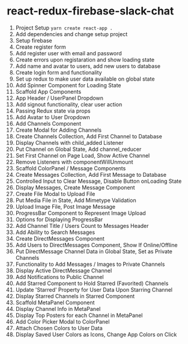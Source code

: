# react-redux-firebase-slack-chat

1. Project Setup `yarn create react-app .`
2. Add dependencies and change setup project
3. Setup firebase
4. Create register form
5. Add register user with email and password
6. Create errors upon registaration and show loading state
7. Add name and avatar to users, add new users to database
8. Create login form and functionality
9. Set up redux to make user data available on global state
10. Add Spinner Component for Loading State
11. Scaffold App Components
12. App Header / UserPanel Dropdown
13. Add signout functionality, clear user action
14. Passing Redux state via props
15. Add Avatar to User Dropdown
16. Add Channels Component
17. Create Modal for Adding Channels
18. Create Channels Collection, Add First Channel to Database
19. Display Channels with child_added Listener
20. Put Channel on Global State, Add channel_reducer
21. Set First Channel on Page Load, Show Active Channel
22. Remove Listeners with componentWillUnmount
23. Scaffold ColorPanel / Message Components
24. Create Messages Collection, Add First Message to Database
25. Controlled Input to Clear Message, Disable Button onLoading State
26. Display Messages, Create Message Component
27. Create File Modal to Upload File
28. Put Media File in State, Add Mimetype Validation
29. Upload Image File, Post Image Message
30. ProgressBar Component to Represent Image Upload
31. Options for Displaying ProgressBar
32. Add Channel Title / Users Count to Messages Header
33. Add Ability to Search Messages
34. Create DirectMessages Component
35. Add Users to DirectMessages Component, Show If Online/Offline
36. Put DirectMessage Channel Data in Global State, Set as Private Channels
37. Functionality to Add Messages / Images to Private Channels
38. Display Active DirectMessage Channel
39. Add Notifications to Public Channel
40. Add Starred Component to Hold Starred (Favorited) Channels
41. Update 'Starred' Property for User Data Upon Starring Channel
42. Display Starred Channels in Starred Component
43. Scaffold MetaPanel Component
44. Display Channel Info in MetaPanel
45. Display Top Posters for each Channel in MetaPanel
46. Add Color Picker Modal to ColorPanel
47. Attach Chosen Colors to User Data
48. Display Saved User Colors as Icons, Change App Colors on Click

